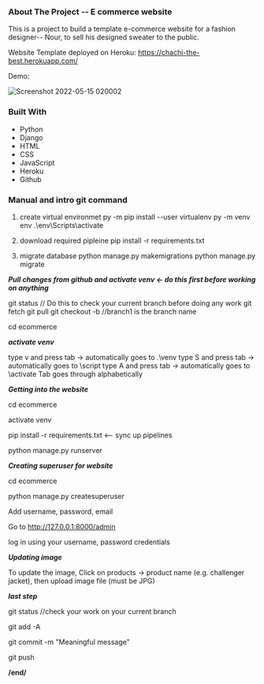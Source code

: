
<!-- TABLE OF CONTENTS -->



<!--Chess -->
### About The Project -- E commerce website

This is a project to build a template e-commerce website for a fashion designer-- Nour, to sell his designed sweater to the public. 

Website Template deployed on Heroku: https://chachi-the-best.herokuapp.com/


Demo:

![Screenshot 2022-05-15 020002](https://user-images.githubusercontent.com/57188393/168459351-c995c399-e97e-442c-ae34-08e2d34ac9c5.jpg)



### Built With

* Python
* Django
* HTML
* CSS
* JavaScript
* Heroku
* Github


### Manual and intro git command
1. create virtual environmet
py -m pip install --user virtualenv
py -m venv env
.\env\Scripts\activate

2. download required pipleine
pip install -r requirements.txt

3. migrate database
python manage.py makemigrations
python manage.py migrate


*****Pull changes from github and activate venv <- do this first before working on anything*****

git status // Do this to check your current branch before doing any work
git fetch
git pull
git checkout -b <branch1> //branch1 is the branch name

cd ecommerce

*****activate venv*****

type v and press tab -> automatically goes to .\venv
type S and press tab -> automatically goes to \script
type A and press tab -> automatically goes to \activate
Tab goes through alphabetically

*****Getting into the website*****

cd ecommerce

activate venv

pip install -r requirements.txt <-- sync up pipelines


python manage.py runserver

*****Creating superuser for website*****

cd ecommerce

python manage.py createsuperuser

Add username, password, email

Go to http://127.0.0.1:8000/admin

log in using your username, password credentials

*****Updating image*****

To update the image, Click on products -> product name (e.g. challenger jacket), then upload image file (must be JPG)

*****last step*****

git status //check your work on your current branch

git add -A

git commit -m "Meaningful message"

git push


**/end/**
